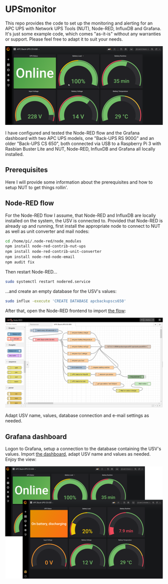# UPSmonitor
This repo provides the code to set up the monitoring and alerting for an APC UPS with Network UPS Tools (NUT), Node-RED, InfluxDB and Grafana. It's just some example code, which comes "as-it-is" without any warranties or support. Please feel free to adapt it to suit your needs.

![UPSmonitor Grafana dashboard](media/grafana_dashboard.png)

I have configured and tested the Node-RED flow and the Grafana dashboard with two APC UPS models, one "Back-UPS RS 900G" and an older "Back-UPS CS 650", both connected via USB to a Raspberry Pi 3 with Rasbian Buster Lite and NUT, Node-RED, InfluxDB and Grafana all locally installed.

## Prerequisites
Here I will provide some information about the prerequisites and how to setup NUT to get things rollin'.

## Node-RED flow
For the Node-RED flow I assume, that Node-RED and InfluxDB are locally installed on the system, the USV is connected to. Provided that Node-RED is already up and running, first install the appropriate node to connect to NUT as well as unit converter and mail nodes:
```sh
cd /home/pi/.node-red/node_modules
npm install node-red-contrib-nut-ups
npm install node-red-contrib-unit-converter
npm install node-red-node-email
npm audit fix
```
Then restart Node-RED...
```sh
sudo systemctl restart nodered.service
```
...and create an empty database for the USV's values:
```sh
sudo influx -execute 'CREATE DATABASE apcbackupscs650'
```
After that, open the Node-RED frontend to import [the flow](https://github.com/cknermann/UPSmonitor/blob/master/UPSmonitor_node-red_flow.json):

![UPSmonitor Node-RED flow](media/node-red_flow.png)

Adapt USV name, values, database connection and e-mail settings as needed.

## Grafana dashboard
Logon to Grafana, setup a connection to the database containing the USV's values. Import [the dashboard](https://github.com/cknermann/UPSmonitor/blob/master/UPSmonitor_grafana_dashboard.json), adapt USV name and values as needed. Enjoy the view:

![UPSmonitor Grafana dashboards](media/grafana_dashboards.png)